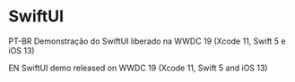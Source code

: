# SwiftUI
PT-BR
Demonstração do SwiftUI liberado na WWDC 19 (Xcode 11, Swift 5 e iOS 13)

EN
SwiftUI demo released on WWDC 19 (Xcode 11, Swift 5 and iOS 13)

